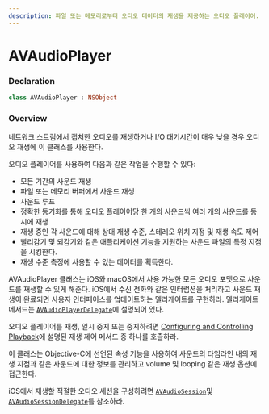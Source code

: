 ```yaml
---
description: 파일 또는 메모리로부터 오디오 데이터의 재생을 제공하는 오디오 플레이어.
---
```


# AVAudioPlayer

### Declaration

```swift
class AVAudioPlayer : NSObject
```

### Overview

네트워크 스트림에서 캡처한 오디오를 재생하거나 I/O 대기시간이 매우 낮을 경우 오디오 재생에 이 클래스를 사용한다.

오디오 플레이어를 사용하여 다음과 같은 작업을 수행할 수 있다:

* 모든 기간의 사운드 재생
* 파일 또는 메모리 버퍼에서 사운드 재생
* 사운드 루프
* 정확한 동기화를 통해 오디오 플레이어당 한 개의 사운드씩 여러 개의 사운드를 동시에 재생
* 재생 중인 각 사운드에 대해 상대 재생 수준, 스테레오 위치 지정 및 재생 속도 제어
* 빨리감기 및 되감기와 같은 애플리케이션 기능을 지원하는 사운드 파일의 특정 지점을 시킹한다.
* 재생 수준 측정에 사용할 수 있는 데이터를 획득한다.

AVAudioPlayer 클래스는 iOS와 macOS에서 사용 가능한 모든 오디오 포맷으로 사운드를 재생할 수 있게 해준다. iOS에서 수신 전화와 같은 인터럽션을 처리하고 사운드 재생이 완료되면 사용자 인터페이스를 업데이트하는 델리게이트를 구현하라. 델리게이트 메서드는 [`AVAudioPlayerDelegate`](https://developer.apple.com/documentation/avfoundation/avaudioplayerdelegate)에 설명되어 있다.

오디오 플레이어를 재생, 일시 중지 또는 중지하려면 [Configuring and Controlling Playback](https://developer.apple.com/documentation/avfoundation/avaudioplayer#1669216)에 설명된 재생 제어 메서드 중 하나를 호출하라.

이 클래스는 Objective-C에 선언된 속성 기능을 사용하여 사운드의 타임라인 내의 재생 지점과 같은 사운드에 대한 정보를 관리하고 volume 및 looping 같은 재생 옵션에 접근한다.

iOS에서 재생할 적절한 오디오 세션을 구성하려면 [`AVAudioSession`](https://developer.apple.com/documentation/avfoundation/avaudiosession)및 [`AVAudioSessionDelegate`](https://developer.apple.com/documentation/avfoundation/avaudiosessiondelegate)를 참조하라.

